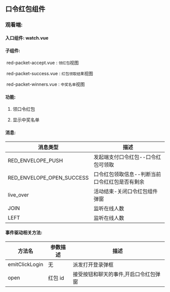 ## 口令红包组件

### 观看端:

#### 入口组件: watch.vue

#### 子组件:

​ red-packet-accept.vue : `领红包`视图

​ red-packet-success.vue : `红包领取结果`视图

​ red-packet-winners.vue : `中奖名单`视图

#### 功能:

1. 领口令红包

2. 显示中奖名单

#### 消息:

| 消息类型                  | 描述                                           |
| ------------------------- | ---------------------------------------------- |
| RED_ENVELOPE_PUSH         | 发起端支付口令红包--口令红包可领取             |
| RED_ENVELOPE_OPEN_SUCCESS | 口令红包领取信息--判断当前口令红红包是否有剩余 |
| live_over                 | 活动结束-关闭口令红包组件弹窗                  |
| JOIN                      | 监听在线人数                                   |
| LEFT                      | 监听在线人数                                   |

#### 事件驱动相关方法:

| 方法名         | 参数描述 | 描述                                  |
| -------------- | -------- | ------------------------------------- |
| emitClickLogin | 无       | 派发打开登录弹框                      |
| open           | 红包 id  | 接受按钮和聊天的事件,开启口令红包弹窗 |
